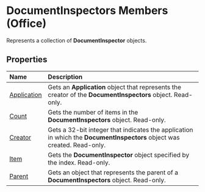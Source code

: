 
# DocumentInspectors Members (Office)
Represents a collection of  **DocumentInspector** objects.

## Properties



|**Name**|**Description**|
|:-----|:-----|
| [Application](ea06ce71-5e18-1af3-2840-f1abeed4fbf1.md)|Gets an  **Application** object that represents the creator of the **DocumentInspectors** object. Read-only.|
| [Count](78116c96-3d3e-2d91-a9a7-0826d16b2da6.md)|Gets the number of items in the  **DocumentInspectors** object. Read-only.|
| [Creator](cd22ea2b-5071-2ee1-abcd-32d7f06535e2.md)|Gets a 32-bit integer that indicates the application in which the  **DocumentInspectors** object was created. Read-only.|
| [Item](9f095ade-0e78-7158-b09e-ff068ebff20b.md)|Gets the  **DocumentInspector** object specified by the index. Read-only.|
| [Parent](0d1f3b49-10ca-844c-6408-82d54842044e.md)|Gets an object that represents the parent of a  **DocumentInspectors** object. Read-only.|
